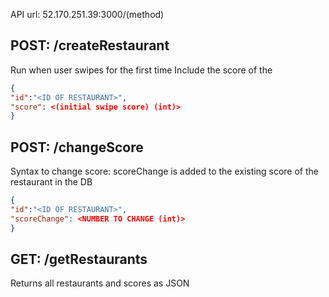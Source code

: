 API url: 52.170.251.39:3000/(method)

## POST: /createRestaurant

Run when user swipes for the first time
Include the score of the

```JSON
{
"id":"<ID OF RESTAURANT>",
"score": <(initial swipe score) (int)>
}
```

## POST: /changeScore

Syntax to change score:
scoreChange is added to the existing score of the restaurant in the DB

```JSON
{
"id":"<ID OF RESTAURANT>",
"scoreChange": <NUMBER TO CHANGE (int)>
}
```

## GET: /getRestaurants

Returns all restaurants and scores as JSON
